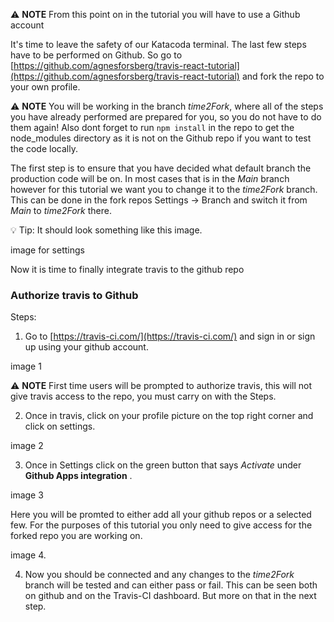 ⚠ **NOTE** From this point on in the tutorial you will have to use a Github account


It's time to leave the safety of our Katacoda terminal. The last few steps have to be performed on Github. So go to [https://github.com/agnesforsberg/travis-react-tutorial](https://github.com/agnesforsberg/travis-react-tutorial) and fork the repo to your own profile.


⚠ **NOTE** You will be working in the branch *time2Fork*, where all of the steps you have already performed are prepared for you, so you do not have to do them again! Also dont forget to run `npm install` in the repo to get the node_modules directory as it is not on the Github repo if you want to test the code locally.

The first step is to ensure that you have decided what default branch the production code will be on. In most cases that is in the *Main* branch however for this tutorial we want you to change it to the *time2Fork* branch. This can be done in the fork repos Settings -> Branch and switch it from *Main* to *time2Fork* there. 

💡 Tip: It should look something like this image.  

image for settings

Now it is time to finally integrate travis to the github repo

###  Authorize travis to Github


Steps:

1. Go to [https://travis-ci.com/](https://travis-ci.com/) and sign in or sign up using your github account.

image 1

⚠ **NOTE** First time users will be prompted to authorize travis, this will not give travis access to the repo, you must carry on with the Steps.


2. Once in travis, click on your profile picture on the top right corner and click on settings.

image 2


3. Once in Settings click on the green button that says *Activate* under **Github Apps integration** .

image 3

Here you will be promted to either add all your github repos or a selected few. For the purposes of this tutorial you only need to give access for the forked repo you are working on.

image 4.



4. Now you should be connected and any changes to the *time2Fork* branch will be tested and can either pass or fail. This can be seen both on github and on the Travis-CI dashboard. But more on that in the next step.
